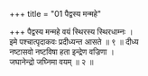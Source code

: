+++
title = "01 पैद्वस्य मन्महे"

+++
पैद्वस्य मन्महे वयं स्थिरस्य स्थिरधाम्नः ।  
इमे पश्चात्पृदाकवः प्रदीध्यन्त आसते ॥ ९ ॥ दीध्य  
नष्टासवो नष्टविषा हता इन्द्रेण वज्रिणा ।  
जघानेन्द्रो जघ्निमा वयम् ॥ २ ॥